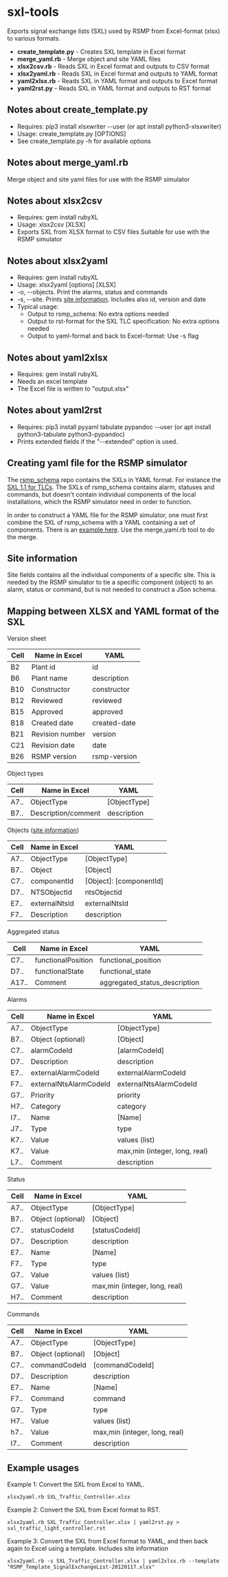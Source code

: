 sxl-tools
=========

Exports signal exchange lists (SXL) used by RSMP from Excel-format (xlsx) to
various formats.

* **create_template.py** - Creates SXL template in Excel format
* **merge_yaml.rb** - Merge object and site YAML files
* **xlsx2csv.rb**  - Reads SXL in Excel format and outputs to CSV format
* **xlsx2yaml.rb** - Reads SXL in Excel format and outputs to YAML format
* **yaml2xlsx.rb** - Reads SXL in YAML format and outputs to Excel format
* **yaml2rst.py**  - Reads SXL in YAML format and outputs to RST format

Notes about create_template.py
------------------------------
* Requires: pip3 install xlsxwriter --user (or apt install python3-xlsxwriter)
* Usage: create_template.py [OPTIONS]
* See create_template.py -h for available options

Notes about merge_yaml.rb
-------------------------
Merge object and site yaml files for use with the RSMP simulator

Notes about xlsx2csv
--------------------

* Requires: gem install rubyXL
* Usage: xlsx2csv [XLSX]
* Exports SXL from XLSX format to CSV files
  Suitable for use with the RSMP simulator

Notes about xlsx2yaml
---------------------

* Requires: gem install rubyXL
* Usage: xlsx2yaml [options] [XLSX]
* -o, --objects. Print the alarms, status and commands
* -s, --site. Prints [site information](#site). Includes also id, version and date
* Typical usage:
  * Output to rsmp_schema: No extra options needed
  * Output to rst-format for the SXL TLC specification: No extra options needed
  * Output to yaml-format and back to Excel-format: Use -s flag

Notes about yaml2xlsx
---------------------

* Requires: gem install rubyXL
* Needs an excel template
* The Excel file is written to "output.xlsx"


Notes about yaml2rst
--------------------

* Requires: pip3 install pyyaml tabulate pypandoc --user (or apt install python3-tabulate python3-pypandoc)
* Prints extended fields if the "--extended" option is used.

Creating yaml file for the RSMP simulator
-----------------------------------------
The [rsmp_schema](https://github.com/rsmp-nordic/rsmp_schema) repo contains the
SXLs in YAML format. For instance the [SXL 1.1 for TLCs](https://github.com/rsmp-nordic/rsmp_schema/blob/master/schemas/tlc/1.1/sxl.yaml).
The SXLs of rsmp_schema contains alarm, statuses and commands, but doesn't contain
individual components of the local installations, which the RSMP simulator need
in order to function.

In order to construct a YAML file for the RSMP simulator, one must first combine
the SXL of rsmp_schema with a YAML containing a set of components. There is an
[example here](tlc/SXL_Traffic_Controller_ver_1_1-site.yaml). Use the merge_yaml.rb
tool to do the merge.

<a name="site"></a>
Site information
----------------
Site fields contains all the individual components of a specific site. This
is needed by the RSMP simulator to tie a specific component (object) to an
alarm, status or command, but is not needed to construct a JSon schema.

Mapping between XLSX and YAML format of the SXL
-----------------------------------------------
Version sheet

| Cell 	| Name in Excel   	| YAML         	|
|------	|-----------------	|--------------	|
| B2   	| Plant id        	| id           	|
| B6   	| Plant name      	| description  	|
| B10  	| Constructor     	| constructor  	|
| B12  	| Reviewed        	| reviewed     	|
| B15  	| Approved        	| approved     	|
| B18  	| Created date    	| created-date 	|
| B21  	| Revision number 	| version      	|
| C21  	| Revision date   	| date         	|
| B26  	| RSMP version    	| rsmp-version 	|

Object types

| Cell 	| Name in Excel       	| YAML         	|
|------	|---------------------	|--------------	|
| A7.. 	| ObjectType          	| [ObjectType] 	|
| B7.. 	| Description/comment 	| description  	|

Objects ([site information](#site))

| Cell 	| Name in Excel 	| YAML                    	|
|------	|---------------	|-------------------------	|
| A7.. 	| ObjectType    	| [ObjectType]            	|
| B7.. 	| Object        	| [Object]                	|
| C7.. 	| componentId   	| [Object]: [componentId] 	|
| D7.. 	| NTSObjectId   	| ntsObjectid             	|
| E7.. 	| externalNtsId 	| externalNtsId           	|
| F7.. 	| Description   	| description             	|

Aggregated status

| Cell  	| Name in Excel      	| YAML                          |
|-------	|--------------------	|-----------------------------  |
| C7..  	| functionalPosition 	| functional_position           |
| D7..  	| functionalState    	| functional_state              |
| A17.. 	| Comment            	| aggregated_status_description |

Alarms

| Cell  	| Name in Excel          	| YAML                   		|
|-------	|------------------------	|------------------------		|
| A7..  	| ObjectType             	| [ObjectType]           		|
| B7..  	| Object (optional)      	| [Object]               		|
| C7..  	| alarmCodeId            	| [alarmCodeId]          		|
| D7..  	| Description            	| description            		|
| E7..  	| externalAlarmCodeId    	| externalAlarmCodeId    		|
| F7..  	| externalNtsAlarmCodeId 	| externalNtsAlarmCodeId 		|
| G7..  	| Priority               	| priority               		|
| H7..  	| Category               	| category               		|
| I7..  	| Name                   	| [Name]				|
| J7..  	| Type                   	| type					|
| K7..  	| Value                  	| values (list)          		|
| K7..  	| Value                  	| max,min (integer, long, real)		|
| L7..  	| Comment                	| description            		|

Status

| Cell  	| Name in Excel     	| YAML                   		|
|-------	|-------------------	|------------------------		|
| A7..  	| ObjectType        	| [ObjectType]           		|
| B7..  	| Object (optional) 	| [Object]               		|
| C7..  	| statusCodeId      	| [statusCodeId]         		|
| D7..  	| Description       	| description            		|
| E7..  	| Name              	| [Name]                 		|
| F7..  	| Type              	| type                   		|
| G7..  	| Value             	| values (list)          		|
| G7..  	| Value             	| max,min (integer, long, real)		|
| H7..  	| Comment           	| description            		|

Commands

| Cell  	| Name in Excel     	| YAML                   		|
|-------	|-------------------	|------------------------		|
| A7..  	| ObjectType        	| [ObjectType]           		|
| B7..  	| Object (optional) 	| [Object]               		|
| C7..  	| commandCodeId     	| [commandCodeId]        		|
| D7..  	| Description       	| description            		|
| E7..  	| Name              	| [Name]                 		|
| F7..  	| Command           	| command                		|
| G7..  	| Type              	| type                   		|
| H7..  	| Value             	| values (list)          		|
| h7..  	| Value             	| max,min (integer, long, real) 	|
| I7..  	| Comment           	| description            		|

Example usages
--------------

Example 1: Convert the SXL from Excel to YAML.

```
xlsx2yaml.rb SXL_Traffic_Controller.xlsx
```

Example 2: Convert the SXL from Excel format to RST.

```
xlsx2yaml.rb SXL_Traffic_Controller.xlsx | yaml2rst.py > sxl_traffic_light_controller.rst
```

Example 3: Convert the SXL from Excel format to YAML, and then back again to Excel using a template.
Includes site information

```
xlsx2yaml.rb -s SXL_Traffic_Controller.xlsx | yaml2xlsx.rb --template "RSMP_Template_SignalExchangeList-20120117.xlsx"
```


